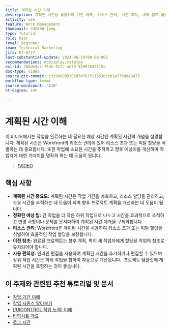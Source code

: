 ```yaml
---
title: 계획된 시간 이해
description: 계획된 시간을 활용하여 기간 예측, 리소스 관리, 시간 추적, 내역 참조 활용 및 할당 간소화를 통해 Workfront에서 프로젝트 계획을 최적화합니다.
activity: use
feature: Work Management
thumbnail: 335090.jpeg
type: Tutorial
role: User
level: Beginner
team: Technical Marketing
jira: KT-8777
last-substantial-update: 2024-06-19T00:00:00Z
recommendations: noDisplay,catalog
exl-id: 76bde9ac-74de-41fc-ab75-5b987b42515c
doc-type: video
source-git-commit: c32909809386d30767f113530ccb1e7358de0473
workflow-type: tm+mt
source-wordcount: '219'
ht-degree: 14%

---
```


# 계획된 시간 이해

이 비디오에서는 작업을 완료하는 데 필요한 예상 시간인 계획된 시간의 개념을 설명합니다.
계획된 시간은 Workfront의 리소스 관리에 있어 리소스 초과 또는 미달 할당을 식별하는 데 중요합니다.
또한 작업에 소요된 시간을 추적하고 향후 예상치를 개선하며 작업자에 대한 기대치를 명확히 하는 데 도움이 됩니다.


>[!VIDEO](https://video.tv.adobe.com/v/3445340/?quality=12&learn=on&enablevpops&captions=kor)


## 핵심 사항

* **계획된 시간 중요도:** 계획된 시간은 작업 기간을 예측하고, 리소스 할당을 관리하고, 소요 시간을 추적하는 데 도움이 되며 향후 프로젝트 계획을 개선하는 데 도움이 됩니다. &#x200B;
* **정확한 예상 팁:** 긴 작업을 더 작은 하위 작업으로 나누고 시간을 효과적으로 추적하고 변경 사항이나 문제를 문서화하여 계획된 시간 예측을 구체화합니다. &#x200B;
* **리소스 관리:** Workfront은 계획된 시간을 사용하여 리소스 초과 또는 미달 할당을 식별하여 효율적인 작업 할당을 보장합니다. &#x200B;
* **이전 참조:** 완료된 프로젝트는 향후 계획, 특히 새 작업자에게 할당된 작업의 참조로 유지되어야 합니다. &#x200B;
* **사용 편의성:** 인라인 편집을 사용하여 계획된 시간을 추가하거나 편집할 수 있으며 상위 작업 시간은 하위 작업을 합하여 자동으로 계산됩니다. &#x200B; 프로젝트 템플릿에 계획된 시간을 포함하는 것이 좋습니다. &#x200B;


## 이 주제와 관련된 추천 튜토리얼 및 문서

* [작업 기간 이해](/help/manage-work/tasks/understand-task-durations.md)
* [작업 시퀀스 알아보기](/help/manage-work/tasks/learn-to-sequence-tasks.md)
* [[!UICONTROL 작업 노력] 이해](/help/manage-work/tasks/understand-work-effort.md)
* [타임시트 개요](https://experienceleague.adobe.com/ko/docs/workfront/using/timesheets/details/timesheets-overview)
* [로그 시간](https://experienceleague.adobe.com/ko/docs/workfront/using/timesheets/create-and-manage-timesheets-in-adobe-workfront/log-time)
